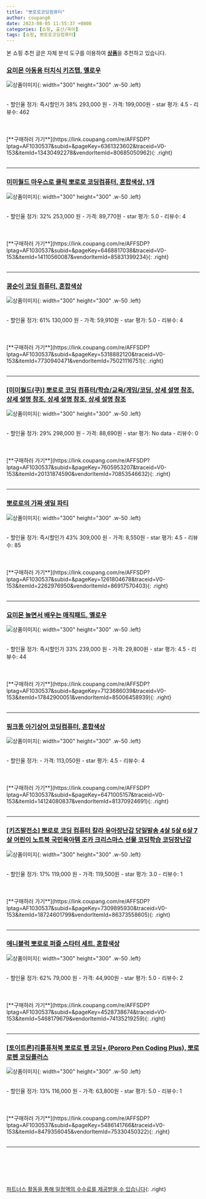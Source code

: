 ```yaml
---
title: "뽀로로코딩컴퓨터"
author: coupang6
date: 2023-08-05 11:55:37 +0800
categories: [쇼핑, 출산/육아]
tags: [쇼핑, 뽀로로코딩컴퓨터]
---
```


본 쇼핑 추천 글은 자체 분석 도구를 이용하여 [**상품**](https://link.coupang.com/a/bao1ui)을 추천하고 있습니다.

### [요미몬 아동용 터치식 키즈탭, 옐로우](https://link.coupang.com/re/AFFSDP?lptag=AF1030537&subid=&pageKey=6361323602&traceid=V0-153&itemId=13430492278&vendorItemId=80685050962)

![상품이미지](https://thumbnail9.coupangcdn.com/thumbnails/remote/230x230ex/image/retail/images/4948100250194701-fca73da9-e528-4c0b-b58c-83e6f973a667.jpg){: width="300" height="300" .w-50 .left}


<br>
- 할인율 정가: 즉시할인가 38%  293,000   원
- 가격: 199,000원
- star 평가: 4.5
- 리뷰수: 462
<br>
<br>
<br>
<br>
[**구매하러 가기**](https://link.coupang.com/re/AFFSDP?lptag=AF1030537&subid=&pageKey=6361323602&traceid=V0-153&itemId=13430492278&vendorItemId=80685050962){: .right}
<br>
<br>

---

### [미미월드 마우스로 클릭 뽀로로 코딩컴퓨터, 혼합색상, 1개](https://link.coupang.com/re/AFFSDP?lptag=AF1030537&subid=&pageKey=6468817038&traceid=V0-153&itemId=14110560087&vendorItemId=85831399234)

![상품이미지](https://thumbnail9.coupangcdn.com/thumbnails/remote/230x230ex/image/vendor_inventory/fd70/e4413c658e49611529774fe2be02b48490936b2d06c286e1975092907d43.jpg){: width="300" height="300" .w-50 .left}


<br>
- 할인율 정가: 32%  253,000   원
- 가격: 89,770원
- star 평가: 5.0
- 리뷰수: 4
<br>
<br>
<br>
<br>
[**구매하러 가기**](https://link.coupang.com/re/AFFSDP?lptag=AF1030537&subid=&pageKey=6468817038&traceid=V0-153&itemId=14110560087&vendorItemId=85831399234){: .right}
<br>
<br>

---

### [콩순이 코딩 컴퓨터, 혼합색상](https://link.coupang.com/re/AFFSDP?lptag=AF1030537&subid=&pageKey=5318882120&traceid=V0-153&itemId=7730940471&vendorItemId=75021116751)

![상품이미지](https://thumbnail10.coupangcdn.com/thumbnails/remote/230x230ex/image/retail/images/533545978972200-2db8264a-4d45-431d-9b84-a87962e62520.jpg){: width="300" height="300" .w-50 .left}


<br>
- 할인율 정가: 61%  130,000   원
- 가격: 59,910원
- star 평가: 5.0
- 리뷰수: 4
<br>
<br>
<br>
<br>
[**구매하러 가기**](https://link.coupang.com/re/AFFSDP?lptag=AF1030537&subid=&pageKey=5318882120&traceid=V0-153&itemId=7730940471&vendorItemId=75021116751){: .right}
<br>
<br>

---

### [[미미월드(쿠)] 뽀로로 코딩 컴퓨터/학습/교육/게임/코딩, 상세 설명 참조, 상세 설명 참조, 상세 설명 참조, 상세 설명 참조](https://link.coupang.com/re/AFFSDP?lptag=AF1030537&subid=&pageKey=7605953207&traceid=V0-153&itemId=20131874590&vendorItemId=70853546632)

![상품이미지](https://thumbnail9.coupangcdn.com/thumbnails/remote/230x230ex/image/vendor_inventory/03f4/19582745e04222f1b61e79420a61e2a227effb59c9b24b6bbd629c689df1.jpg){: width="300" height="300" .w-50 .left}


<br>
- 할인율 정가: 29%  298,000   원
- 가격: 88,690원
- star 평가: No data
- 리뷰수: 0
<br>
<br>
<br>
<br>
[**구매하러 가기**](https://link.coupang.com/re/AFFSDP?lptag=AF1030537&subid=&pageKey=7605953207&traceid=V0-153&itemId=20131874590&vendorItemId=70853546632){: .right}
<br>
<br>

---

### [뽀로로의 가짜 생일 파티](https://link.coupang.com/re/AFFSDP?lptag=AF1030537&subid=&pageKey=1261804678&traceid=V0-153&itemId=2262976950&vendorItemId=86917570403)

![상품이미지](https://thumbnail8.coupangcdn.com/thumbnails/remote/230x230ex/image/vendor_inventory/0b38/a3cebd93b9f724b7f264cef034fd6e95554a644462de3c9551b0bb0b3a64.jpg){: width="300" height="300" .w-50 .left}


<br>
- 할인율 정가: 즉시할인가 43%  309,000   원
- 가격: 8,550원
- star 평가: 4.5
- 리뷰수: 85
<br>
<br>
<br>
<br>
[**구매하러 가기**](https://link.coupang.com/re/AFFSDP?lptag=AF1030537&subid=&pageKey=1261804678&traceid=V0-153&itemId=2262976950&vendorItemId=86917570403){: .right}
<br>
<br>

---

### [요미몬 놀면서 배우는 매직패드, 옐로우](https://link.coupang.com/re/AFFSDP?lptag=AF1030537&subid=&pageKey=7123686039&traceid=V0-153&itemId=17842900051&vendorItemId=85006458939)

![상품이미지](https://thumbnail8.coupangcdn.com/thumbnails/remote/230x230ex/image/rs_quotation_api/tpmch3cu/633f2bbc7ae9427da76a26ab458b6848.jpg){: width="300" height="300" .w-50 .left}


<br>
- 할인율 정가: 즉시할인가 33%  239,000   원
- 가격: 29,800원
- star 평가: 4.5
- 리뷰수: 44
<br>
<br>
<br>
<br>
[**구매하러 가기**](https://link.coupang.com/re/AFFSDP?lptag=AF1030537&subid=&pageKey=7123686039&traceid=V0-153&itemId=17842900051&vendorItemId=85006458939){: .right}
<br>
<br>

---

### [핑크퐁 아기상어 코딩컴퓨터, 혼합색상](https://link.coupang.com/re/AFFSDP?lptag=AF1030537&subid=&pageKey=6471005157&traceid=V0-153&itemId=14124080837&vendorItemId=81370924691)

![상품이미지](https://thumbnail7.coupangcdn.com/thumbnails/remote/230x230ex/image/retail/images/2022/04/20/18/9/823885e7-9c9b-4a36-83d5-bd0e9e8704fa.jpg){: width="300" height="300" .w-50 .left}


<br>
- 할인율 정가: 
- 가격: 113,050원
- star 평가: 4.5
- 리뷰수: 4
<br>
<br>
<br>
<br>
[**구매하러 가기**](https://link.coupang.com/re/AFFSDP?lptag=AF1030537&subid=&pageKey=6471005157&traceid=V0-153&itemId=14124080837&vendorItemId=81370924691){: .right}
<br>
<br>

---

### [[키즈발전소] 뽀로로 코딩 컴퓨터 칼라 유아장난감 당일발송 4살 5살 6살 7살 어린이 노트북 국민육아템 조카 크리스마스 선물 코딩학습 코딩장난감](https://link.coupang.com/re/AFFSDP?lptag=AF1030537&subid=&pageKey=7309895930&traceid=V0-153&itemId=18724601799&vendorItemId=86373558605)

![상품이미지](https://thumbnail9.coupangcdn.com/thumbnails/remote/230x230ex/image/vendor_inventory/8328/0dcb55fd74c81b3154dfab2254ec515ba3ddf7d78c3a1603ee80b1cf1e46.JPG){: width="300" height="300" .w-50 .left}


<br>
- 할인율 정가: 17%  119,000   원
- 가격: 119,500원
- star 평가: 3.0
- 리뷰수: 1
<br>
<br>
<br>
<br>
[**구매하러 가기**](https://link.coupang.com/re/AFFSDP?lptag=AF1030537&subid=&pageKey=7309895930&traceid=V0-153&itemId=18724601799&vendorItemId=86373558605){: .right}
<br>
<br>

---

### [애니블럭 뽀로로 퍼즐 스타터 세트, 혼합색상](https://link.coupang.com/re/AFFSDP?lptag=AF1030537&subid=&pageKey=4528738674&traceid=V0-153&itemId=5468179679&vendorItemId=74135219259)

![상품이미지](https://thumbnail9.coupangcdn.com/thumbnails/remote/230x230ex/image/retail/images/1236754446883467-a1ad7cfb-ed53-4c4b-9f36-2aa52e4d1132.jpg){: width="300" height="300" .w-50 .left}


<br>
- 할인율 정가: 62%  79,000   원
- 가격: 44,900원
- star 평가: 5.0
- 리뷰수: 2
<br>
<br>
<br>
<br>
[**구매하러 가기**](https://link.coupang.com/re/AFFSDP?lptag=AF1030537&subid=&pageKey=4528738674&traceid=V0-153&itemId=5468179679&vendorItemId=74135219259){: .right}
<br>
<br>

---

### [[토이트론]리틀퓨처북 뽀로로 펜 코딩+ (Pororo Pen Coding Plus), 뽀로로펜 코딩플러스](https://link.coupang.com/re/AFFSDP?lptag=AF1030537&subid=&pageKey=5486141766&traceid=V0-153&itemId=8479356045&vendorItemId=75330450322)

![상품이미지](https://thumbnail9.coupangcdn.com/thumbnails/remote/230x230ex/image/retail-product-api/A00077021/52654020/58067702/main/8809182328429_L.jpg){: width="300" height="300" .w-50 .left}


<br>
- 할인율 정가: 13%  116,000   원
- 가격: 63,800원
- star 평가: 5.0
- 리뷰수: 1
<br>
<br>
<br>
<br>
[**구매하러 가기**](https://link.coupang.com/re/AFFSDP?lptag=AF1030537&subid=&pageKey=5486141766&traceid=V0-153&itemId=8479356045&vendorItemId=75330450322){: .right}
<br>
<br>

---
<br><br><br><br><br> [파트너스 활동을 통해 일정액의 수수료를 제공받을 수 있습니다](https://link.coupang.com/a/bao1ui){: .right}
